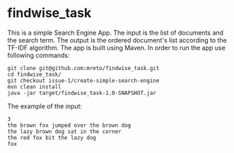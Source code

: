 # findwise_task
This is a simple Search Engine App.
The input is the list of documents and the search term.
The output is the ordered document's list according to the TF-IDF algorithm.
The app is built using Maven. In order to run the app use following commands:
```
git clone git@github.com:mreto/findwise_task.git
cd findwise_task/
git checkout issue-1/create-simple-search-engine
mvn clean install
java -jar target/findwise_task-1.0-SNAPSHOT.jar
```

The example of the input:
```
3
the brown fox jumped over the brown dog
the lazy brown dog sat in the corner
the red fox bit the lazy dog
fox
```
